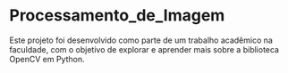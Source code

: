 # Processamento_de_Imagem
  Este projeto foi desenvolvido como parte de um trabalho acadêmico na faculdade, com o objetivo de explorar e aprender mais sobre a biblioteca OpenCV em Python.
